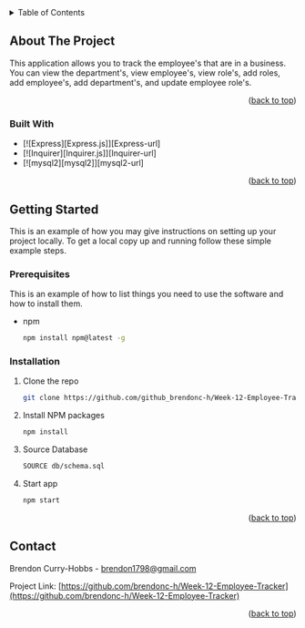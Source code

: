 <div id="top"></div>


<!-- TABLE OF CONTENTS -->
<details>
  <summary>Table of Contents</summary>
  <ol>
    <li>
      <a href="#about-the-project">About The Project</a>
      <ul>
        <li><a href="#built-with">Built With</a></li>
      </ul>
    </li>
    <li>
      <a href="#getting-started">Getting Started</a>
      <ul>
        <li><a href="#prerequisites">Prerequisites</a></li>
        <li><a href="#installation">Installation</a></li>
      </ul>
    </li>
    <li><a href="#roadmap">Roadmap</a></li>
    <li><a href="#contact">Contact</a></li>
    
  </ol>
</details>



<!-- ABOUT THE PROJECT -->
## About The Project



This application allows you to track the employee's that are in a business. You can view the department's, view employee's, view role's, add roles, add employee's, add department's, and update employee role's.

<p align="right">(<a href="#top">back to top</a>)</p>



### Built With

* [![Express][Express.js]][Express-url]
* [![Inquirer][Inquirer.js]][Inquirer-url]
* [![mysql2][mysql2]][mysql2-url]


<p align="right">(<a href="#top">back to top</a>)</p>



<!-- GETTING STARTED -->
## Getting Started

This is an example of how you may give instructions on setting up your project locally.
To get a local copy up and running follow these simple example steps.

### Prerequisites

This is an example of how to list things you need to use the software and how to install them.
* npm
  ```sh
  npm install npm@latest -g
  ```

### Installation


1. Clone the repo
   ```sh
   git clone https://github.com/github_brendonc-h/Week-12-Employee-Tracker
   ```
2. Install NPM packages
   ```sh
   npm install
   ```
3. Source Database
    ```sh
    SOURCE db/schema.sql
    ```
4. Start app 
    ```sh
    npm start
    ```


<p align="right">(<a href="#top">back to top</a>)</p>





<!-- CONTACT -->
## Contact

Brendon Curry-Hobbs - brendon1798@gmail.com

Project Link: [https://github.com/brendonc-h/Week-12-Employee-Tracker](https://github.com/brendonc-h/Week-12-Employee-Tracker)

<p align="right">(<a href="#top">back to top</a>)</p>



